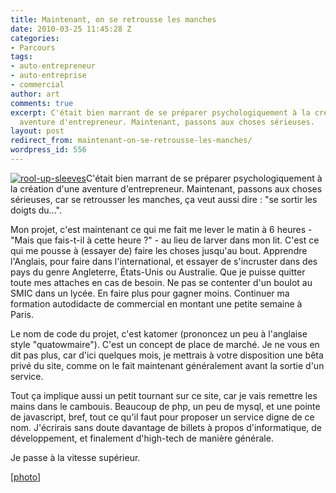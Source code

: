 ```yaml
---
title: Maintenant, on se retrousse les manches
date: 2010-03-25 11:45:28 Z
categories:
- Parcours
tags:
- auto-entrepreneur
- auto-entreprise
- commercial
author: art
comments: true
excerpt: C'était bien marrant de se préparer psychologiquement à la création d'une
  aventure d'entrepreneur. Maintenant, passons aux choses sérieuses.
layout: post
redirect_from: maintenant-on-se-retrousse-les-manches/
wordpress_id: 556
---
```


<a href="https://static.irz.fr/2010/03/rool-up-sleeves.jpg"><img alt="rool-up-sleeves" data-src="https://static.irz.fr/2010/03/rool-up-sleeves-300x200.jpg" src="https://static.irz.fr/thumb.php?size=<100&crop=0&src=https://static.irz.fr/2010/03/rool-up-sleeves-300x200.jpg" /></a>C'était bien marrant de se préparer psychologiquement à la création d'une aventure d'entrepreneur. Maintenant, passons aux choses sérieuses, car se retrousser les manches, ça veut aussi dire : "se sortir les doigts du...".

Mon projet, c'est maintenant ce qui me fait me lever le matin à 6 heures - "Mais que fais-t-il à cette heure ?" - au lieu de larver dans mon lit. C'est ce qui me pousse à (essayer de) faire les choses jusqu'au bout. Apprendre l'Anglais, pour faire dans l'international, et essayer de s'incruster dans des pays du genre Angleterre, États-Unis ou Australie. Que je puisse quitter toute mes attaches en cas de besoin. Ne pas se contenter d'un boulot au SMIC dans un lycée. En faire plus pour gagner moins. Continuer ma formation autodidacte de commercial en montant une petite semaine à Paris.

Le nom de code du projet, c'est katomer (prononcez un peu à l'anglaise style "quatowmaire"). C'est un concept de place de marché. Je ne vous en dit pas plus, car d'ici quelques mois, je mettrais à votre disposition une bêta privé du site, comme on le fait maintenant généralement avant la sortie d'un service.

Tout ça implique aussi un petit tournant sur ce site, car je vais remettre les mains dans le cambouis. Beaucoup de php, un peu de mysql, et une pointe de javascript, bref, tout ce qu'il faut pour proposer un service digne de ce nom. J'écrirais sans doute davantage de billets à propos d'informatique, de développement, et finalement d'high-tech de manière générale.

Je passe à la vitesse supérieur.

[[photo](http://www.flickr.com/photos/truthdevelopment/3136236509/sizes/l/)] 
